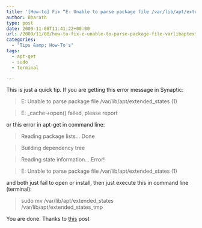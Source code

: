 ```yaml
---
title: '[How-to] Fix “E: Unable to parse package file /var/lib/apt/extended_states (1)”  error in Synaptic or apt-get'
author: Bharath
type: post
date: 2009-11-08T11:41:22+00:00
url: /2009/11/08/how-to-fix-e-unable-to-parse-package-file-varlibaptextended_states-1-error-in-synaptic-or-apt-get/
categories:
  - "Tips &amp; How-To's"
tags:
  - apt-get
  - sudo
  - terminal

---
```

This is just a quick tip. If you are getting this error message in Synaptic:

> E: Unable to parse package file /var/lib/apt/extended_states (1)
  
> E: _cache->open() failed, please report

or this error in apt-get in command line:

> Reading package lists&#8230; Done
  
> Building dependency tree
  
> Reading state information&#8230; Error!
  
> E: Unable to parse package file /var/lib/apt/extended_states (1)

and both just fail to open or install, then just execute this in command line (terminal):

> sudo mv /var/lib/apt/extended\_states /var/lib/apt/extended\_states_tmp

You are done. Thanks to [this][1] post

 [1]: http://ubuntuforums.org/showthread.php?t=724916